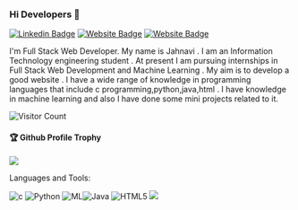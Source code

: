 ### Hi Developers 👋
[![Linkedin Badge](https://img.shields.io/badge/-Jahnavi-blue?style=flat-square&logo=Linkedin&logoColor=white&link=https://www.linkedin.com/in/aakash--01629954/)](https://www.linkedin.com/in/rajagopal-jahnavi-0692b1232/)
[![Website Badge](https://img.shields.io/badge/WebSite-Jahnavi-green)](https://rajagopaljahnavi.github.io/JahnaviProfile/)
[![Website Badge](https://img.shields.io/badge/StackOverflow-Jahnavi-yellow)](https://stackoverflow.com/users/18259265/jahnavi)

I'm
Full Stack Web Developer.
My name is Jahnavi . I am an Information Technology engineering student . At present I am pursuing internships in Full Stack Web Development and Machine Learning . My aim is to develop a good website . I have a wide range of knowledge in programming languages that include c programming,python,java,html . I have knowledge in machine learning and also I have done some mini projects related to it. 


![Visitor Count](https://profile-counter.glitch.me/RajagopalJahnavi/count.svg)

<div>
  <h4>🏆 Github Profile Trophy</h4>
  <a href="https://github.com/ryo-ma/github-profile-trophy">
    <img src="https://github-profile-trophy.vercel.app/?username=RajagopalJahnavi&column=7"/>
  </a>
</div>

Languages and Tools: 

<img alt="c" src="https://img.shields.io/badge/c-%23FF26BE.svg?style=flat-square&logo=c&logoColor=white"/> <img alt="Python" src="https://img.shields.io/badge/python-%230072C6.svg?style=flat-square&logo=python-devops&logoColor=white"/> <img alt="ML" src="https://img.shields.io/badge/ML-%2300f.svg?style=flat-square&logo=ML&logoColor=white"/><img alt="Java" src="https://img.shields.io/badge/java-%23ED8B00.svg?style=flat-square&logo=java&logoColor=white"/> <img alt="HTML5" src="https://img.shields.io/badge/html5-%23E34F26.svg?style=flat-square&logo=html5&logoColor=white"/> 
![](https://activity-graph.herokuapp.com/graph?username=RajagopalJahnavi&theme=react-dark&area=true)
<!--
**RajagopalJahnavi/RajagopalJahnavi** is a ✨ _special_ ✨ repository because its `README.md` (this file) appears on your GitHub profile.

Here are some ideas to get you started:

- 🔭 I’m currently working on ...
- 🌱 I’m currently learning ...
- 👯 I’m looking to collaborate on ...
- 🤔 I’m looking for help with ...
- 💬 Ask me about ...
- 📫 How to reach me: ...
- 😄 Pronouns: ...
- ⚡ Fun fact: .....

-->
